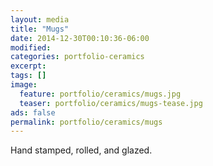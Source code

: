 ```yaml
---
layout: media
title: "Mugs"
date: 2014-12-30T00:10:36-06:00
modified:
categories: portfolio-ceramics
excerpt:
tags: []
image:
  feature: portfolio/ceramics/mugs.jpg
  teaser: portfolio/ceramics/mugs-tease.jpg
ads: false
permalink: portfolio/ceramics/mugs
---
```


Hand stamped, rolled, and glazed.